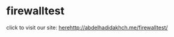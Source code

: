 # firewalltest

click to visit our site:
[here](http://abdelhadidakhch.me/firewalltest/)http://abdelhadidakhch.me/firewalltest/
